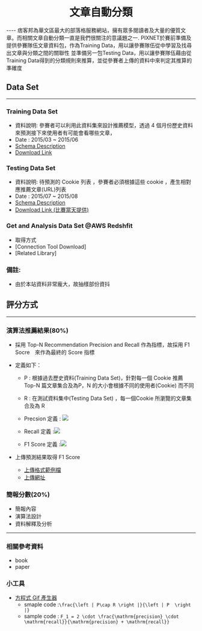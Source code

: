 <center><h1>文章自動分類</h1></center>
----
痞客邦為華文區最大的部落格服務網站，擁有眾多閱讀者及大量的優質文章。而相關文章自動分類一直是我們很關注的意議題之一.
PIXNET於賽前準備及提供參賽隊伍文章資料包，作為Training Data，用以讓參賽隊伍從中學習及找尋出文章與分類之間的關聯性
並準備另一包Testing Data，用以讓參賽隊伍藉由從Training Data得到的分類規則來推算，並從參賽者上傳的資料中來判定其推算的準確度


## Data Set
---
### Training Data Set
* 資料說明: 參賽者可以利用此資料集來設計推薦模型，透過 4 個月份歷史資料來預測接下來使用者有可能會看哪些文章，
* Date : 2015/03 ~ 2015/06
* [Schema Description](training_data_schema.md)
* [Download Link](http://www.pixnet.net)

### Testing Data Set
* 資料說明: 待預測的 Cookie 列表 ，參賽者必須根據這些 cookie ，產生相對應推薦文章(URL)列表
* Date : 2015/07 ~ 2015/08
* [Schema Description](testing_data_schema.md)
* [Download Link (比賽當天提供)](http://www.pixnet.net)

### Get and Analysis Data Set @AWS Redshfit
* 取得方式
* [Connection Tool Download]
* [Related Library]

### 備註:
* 由於本站資料非常龐大，故抽樣部份資抖

## 評分方式
----
### 演算法推薦結果(80%)
* 採用 Top-N Recommendation Precision and Recall 作為指標，故採用 F1 Socre　來作為最終的 Score 指標
* 定義如下：
	* P : 根據過去歷史資料(Training Data Set)，針對每一個 Cookie 推薦 Top-N 篇文章集合及為P，N 的大小會根據不同的使用者(Cookie) 而不同
	* R : 在測試資料集中(Testing Data Set) ，每一個Cookie 所瀏覽的文章集合及為 R 

	* Precsion 定義 : <img src='https://latex.codecogs.com/gif.latex?%5Cfrac%7B%5Cleft%20%7C%20P%5Ccap%20R%20%5Cright%20%7C%7D%7B%5Cleft%20%7C%20P%20%5Cright%20%7C%7D'>

	* Recall 定義 :<img src='https://latex.codecogs.com/gif.latex?%5Cfrac%7B%5Cleft%20%7C%20P%5Ccap%20R%20%5Cright%20%7C%7D%7B%5Cleft%20%7C%20R%20%5Cright%20%7C%7D'>


	* F1 Score 定義 :<img src='https://latex.codecogs.com/gif.latex?F_1%20%3D%202%20%5Ccdot%20%5Cfrac%7B%5Cmathrm%7Bprecision%7D%20%5Ccdot%20%5Cmathrm%7Brecall%7D%7D%7B%5Cmathrm%7Bprecision%7D%20&plus;%20%5Cmathrm%7Brecall%7D%7D'>

* 上傳預測結果取得 F1 Score
	* [上傳格式範例檔](https://github.com/pixnet/pix-recommendation/blob/master/data/result.json)
	* [上傳網址](http://www.pixnet.net)

### 簡報分數(20%)
* 簡報內容
* 演算法設計
* 資料解釋及分析




----
### 相關參考資料
* book
* paper
### 小工具
* [方程式 Gif 產生器](https://www.codecogs.com/latex/eqneditor.php)
	* smaple code :`\frac{\left | P\cap R \right |}{\left | P  \right |}`
    * sample code : `F_1 = 2 \cdot \frac{\mathrm{precision} \cdot \mathrm{recall}}{\mathrm{precision} + \mathrm{recall}}`







